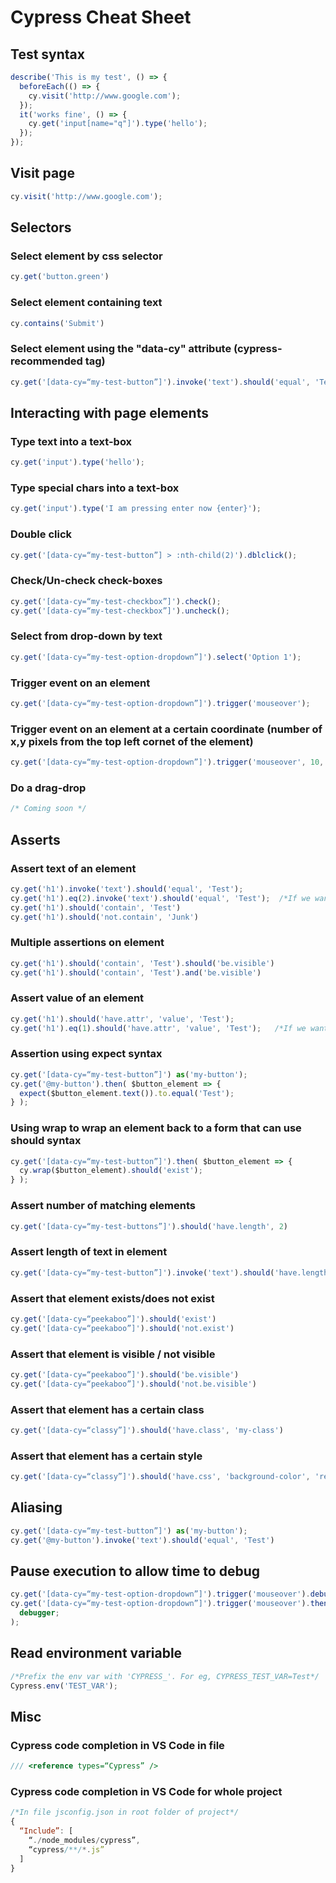 # Cypress Cheat Sheet

## Test syntax

```javascript
describe('This is my test', () => {
  beforeEach(() => {
    cy.visit('http://www.google.com');
  });
  it('works fine', () => {
    cy.get('input[name="q"]').type('hello');
  });
});
```

## Visit page

```javascript
cy.visit('http://www.google.com');
```

## Selectors

### Select element by css selector

```javascript
cy.get('button.green')
```

### Select element containing text

```javascript
cy.contains('Submit')
```

### Select element using the "data-cy" attribute (cypress-recommended tag)

```javascript
cy.get('[data-cy=“my-test-button”]').invoke('text').should('equal', 'Test')
```

## Interacting with page elements

### Type text into a text-box

```javascript
cy.get('input').type('hello');
```

### Type special chars into a text-box

```javascript
cy.get('input').type('I am pressing enter now {enter}');
```

### Double click

```javascript
cy.get('[data-cy=“my-test-button”] > :nth-child(2)').dblclick();
```

### Check/Un-check check-boxes

```javascript
cy.get('[data-cy=“my-test-checkbox”]').check();
cy.get('[data-cy=“my-test-checkbox”]').uncheck();
```

### Select from drop-down by text

```javascript
cy.get('[data-cy=“my-test-option-dropdown”]').select('Option 1');
```

### Trigger event on an element

```javascript
cy.get('[data-cy=“my-test-option-dropdown”]').trigger('mouseover');
```

### Trigger event on an element at a certain coordinate (number of x,y pixels from the top left cornet of the element)

```javascript
cy.get('[data-cy=“my-test-option-dropdown”]').trigger('mouseover', 10, 20);
```

### Do a drag-drop

```javascript
/* Coming soon */
```

## Asserts

### Assert text of an element

```javascript
cy.get('h1').invoke('text').should('equal', 'Test');
cy.get('h1').eq(2).invoke('text').should('equal', 'Test');  /*If we want to use the 3rd h1 when there are more than one h1's*/
cy.get('h1').should('contain', 'Test')
cy.get('h1').should('not.contain', 'Junk')
```

### Multiple assertions on element

```javascript
cy.get('h1').should('contain', 'Test').should('be.visible')
cy.get('h1').should('contain', 'Test').and('be.visible')
```

### Assert value of an element

```javascript
cy.get('h1').should('have.attr', 'value', 'Test');
cy.get('h1').eq(1).should('have.attr', 'value', 'Test');   /*If we want to use the 2nd h1 when there are more than one h1's*/
```

### Assertion using expect syntax

```javascript
cy.get('[data-cy=“my-test-button”]') as('my-button');
cy.get('@my-button').then( $button_element => {
  expect($button_element.text()).to.equal('Test');
} );
```

### Using wrap to wrap an element back to a form that can use should syntax

```javascript
cy.get('[data-cy=“my-test-button”]').then( $button_element => {
  cy.wrap($button_element).should('exist');
} );
```

### Assert number of matching elements

```javascript
cy.get('[data-cy=“my-test-buttons”]').should('have.length', 2)
```

### Assert length of text in element

```javascript
cy.get('[data-cy=“my-test-button”]').invoke('text').should('have.length', 4)
```

### Assert that element exists/does not exist

```javascript
cy.get('[data-cy=“peekaboo”]').should('exist')
cy.get('[data-cy=“peekaboo”]').should('not.exist')
```

### Assert that element is visible / not visible

```javascript
cy.get('[data-cy=“peekaboo”]').should('be.visible')
cy.get('[data-cy=“peekaboo”]').should('not.be.visible')
```

### Assert that element has a certain class

```javascript
cy.get('[data-cy=“classy”]').should('have.class', 'my-class')
```

### Assert that element has a certain style

```javascript
cy.get('[data-cy=“classy”]').should('have.css', 'background-color', 'red')
```

## Aliasing

```javascript
cy.get('[data-cy=“my-test-button”]') as('my-button');
cy.get('@my-button').invoke('text').should('equal', 'Test')
```

## Pause execution to allow time to debug

```javascript
cy.get('[data-cy=“my-test-option-dropdown”]').trigger('mouseover').debug();
cy.get('[data-cy=“my-test-option-dropdown”]').trigger('mouseover').then(() => {
  debugger;
);
```

## Read environment variable

```javascript
/*Prefix the env var with 'CYPRESS_'. For eg, CYPRESS_TEST_VAR=Test*/
Cypress.env('TEST_VAR');
```

## Misc

### Cypress code completion in VS Code in file

```javascript
/// <reference types=“Cypress” />
```

### Cypress code completion in VS Code for whole project

```javascript
/*In file jsconfig.json in root folder of project*/
{
  “Include”: [
    “./node_modules/cypress”,
    “cypress/**/*.js”
  ]
}
```
